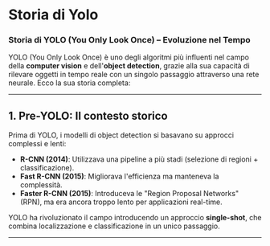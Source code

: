# Storia di Yolo


### **Storia di YOLO (You Only Look Once) – Evoluzione nel Tempo**  

YOLO (You Only Look Once) è uno degli algoritmi più influenti nel campo della **computer vision** e dell'**object detection**, grazie alla sua capacità di rilevare oggetti in tempo reale con un singolo passaggio attraverso una rete neurale. Ecco la sua storia completa:

---

## **1. Pre-YOLO: Il contesto storico**  
Prima di YOLO, i modelli di object detection si basavano su approcci complessi e lenti:  
- **R-CNN (2014)**: Utilizzava una pipeline a più stadi (selezione di regioni + classificazione).  
- **Fast R-CNN (2015)**: Migliorava l'efficienza ma manteneva la complessità.  
- **Faster R-CNN (2015)**: Introduceva le "Region Proposal Networks" (RPN), ma era ancora troppo lento per applicazioni real-time.  

YOLO ha rivoluzionato il campo introducendo un approccio **single-shot**, che combina localizzazione e classificazione in un unico passaggio.

---
